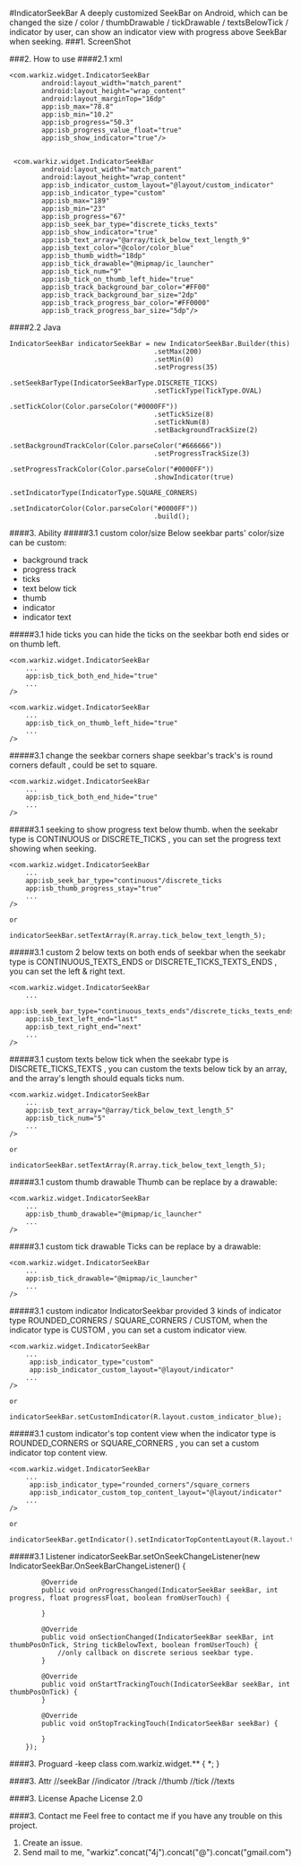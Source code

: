 #IndicatorSeekBar
A deeply customized SeekBar on Android, which can be changed the size / color / thumbDrawable / tickDrawable / textsBelowTick / indicator by user, can show an indicator view with progress above SeekBar when seeking.
###1. ScreenShot

###2. How to use
####2.1 xml

	<com.warkiz.widget.IndicatorSeekBar
            android:layout_width="match_parent"
            android:layout_height="wrap_content"
			android:layout_marginTop="16dp"
            app:isb_max="78.8"
            app:isb_min="10.2"
            app:isb_progress="50.3"
            app:isb_progress_value_float="true"
            app:isb_show_indicator="true"/>


	 <com.warkiz.widget.IndicatorSeekBar
            android:layout_width="match_parent"
            android:layout_height="wrap_content"
            app:isb_indicator_custom_layout="@layout/custom_indicator"
            app:isb_indicator_type="custom"
            app:isb_max="189"
            app:isb_min="23"
            app:isb_progress="67"
            app:isb_seek_bar_type="discrete_ticks_texts"
            app:isb_show_indicator="true"
            app:isb_text_array="@array/tick_below_text_length_9"
            app:isb_text_color="@color/color_blue"
            app:isb_thumb_width="18dp"
            app:isb_tick_drawable="@mipmap/ic_launcher"
            app:isb_tick_num="9"
            app:isb_tick_on_thumb_left_hide="true"
            app:isb_track_background_bar_color="#FF00"
            app:isb_track_background_bar_size="2dp"
            app:isb_track_progress_bar_color="#FF0000"
            app:isb_track_progress_bar_size="5dp"/>

####2.2 Java

	IndicatorSeekBar indicatorSeekBar = new IndicatorSeekBar.Builder(this)
										.setMax(200)
										.setMin(0)
										.setProgress(35)
										.setSeekBarType(IndicatorSeekBarType.DISCRETE_TICKS)
										.setTickType(TickType.OVAL)
										.setTickColor(Color.parseColor("#0000FF"))
										.setTickSize(8)
										.setTickNum(8)
										.setBackgroundTrackSize(2)
										.setBackgroundTrackColor(Color.parseColor("#666666"))
										.setProgressTrackSize(3)
										.setProgressTrackColor(Color.parseColor("#0000FF"))
										.showIndicator(true)
										.setIndicatorType(IndicatorType.SQUARE_CORNERS)
										.setIndicatorColor(Color.parseColor("#0000FF"))
										.build();


####3. Ability
#####3.1 custom color/size
Below seekbar parts' color/size can be custom:

- background track
- progress track
- ticks
- text below tick
- thumb
- indicator
- indicator text

#####3.1 hide ticks
you can hide the ticks on the seekbar both end sides or on thumb left.

	<com.warkiz.widget.IndicatorSeekBar
		...
		app:isb_tick_both_end_hide="true"
		...
	/>

	<com.warkiz.widget.IndicatorSeekBar
		...
		app:isb_tick_on_thumb_left_hide="true"
		...
	/>

#####3.1 change the seekbar corners shape
 seekbar's track's is round corners default , could be set to square.

	<com.warkiz.widget.IndicatorSeekBar
		...
		app:isb_tick_both_end_hide="true"
		...
	/>

#####3.1 seeking to show progress text below thumb.
when the seekabr type is CONTINUOUS or DISCRETE_TICKS , you can set the progress text showing when seeking.

	<com.warkiz.widget.IndicatorSeekBar
		...
		app:isb_seek_bar_type="continuous"/discrete_ticks
        app:isb_thumb_progress_stay="true"
		...
	/>

	or

	indicatorSeekBar.setTextArray(R.array.tick_below_text_length_5);

#####3.1 custom 2 below texts on both ends of seekbar
when the seekabr type is CONTINUOUS_TEXTS_ENDS or DISCRETE_TICKS_TEXTS_ENDS , you can set the left & right text.

	<com.warkiz.widget.IndicatorSeekBar
		...
		app:isb_seek_bar_type="continuous_texts_ends"/discrete_ticks_texts_ends
        app:isb_text_left_end="last"
        app:isb_text_right_end="next"
		...
	/>

#####3.1 custom texts below tick
when the seekabr type is DISCRETE_TICKS_TEXTS , you can custom the texts below tick by an array, and the array's length should equals ticks num.

	<com.warkiz.widget.IndicatorSeekBar
		...
		app:isb_text_array="@array/tick_below_text_length_5"
        app:isb_tick_num="5"
		...
	/>

	or

	indicatorSeekBar.setTextArray(R.array.tick_below_text_length_5);

#####3.1 custom thumb drawable
Thumb can be replace by a drawable:

	<com.warkiz.widget.IndicatorSeekBar
		...
		app:isb_thumb_drawable="@mipmap/ic_launcher"
		...
	/>


#####3.1 custom tick drawable
Ticks can be replace by a drawable:

	<com.warkiz.widget.IndicatorSeekBar
		...
		app:isb_tick_drawable="@mipmap/ic_launcher"
		...
	/>

#####3.1 custom indicator
IndicatorSeekbar provided 3 kinds of indicator type ROUNDED_CORNERS / SQUARE_CORNERS / CUSTOM, when the indicator type is CUSTOM , you can set a custom indicator view.

	<com.warkiz.widget.IndicatorSeekBar
		...
		 app:isb_indicator_type="custom"
         app:isb_indicator_custom_layout="@layout/indicator"
		...
	/>

	or

	indicatorSeekBar.setCustomIndicator(R.layout.custom_indicator_blue);

#####3.1 custom indicator's top content view
when the indicator type is ROUNDED_CORNERS or SQUARE_CORNERS , you can set a custom indicator top content view.

	<com.warkiz.widget.IndicatorSeekBar
		...
		 app:isb_indicator_type="rounded_corners"/square_corners
		 app:isb_indicator_custom_top_content_layout="@layout/indicator"
		...
	/>

	or

	indicatorSeekBar.getIndicator().setIndicatorTopContentLayout(R.layout.top_content_view);

#####3.1 Listener
	indicatorSeekBar.setOnSeekChangeListener(new IndicatorSeekBar.OnSeekBarChangeListener() {

            @Override
            public void onProgressChanged(IndicatorSeekBar seekBar, int progress, float progressFloat, boolean fromUserTouch) {

            }

            @Override
            public void onSectionChanged(IndicatorSeekBar seekBar, int thumbPosOnTick, String tickBelowText, boolean fromUserTouch) {
                //only callback on discrete serious seekbar type.
            }

            @Override
            public void onStartTrackingTouch(IndicatorSeekBar seekBar, int thumbPosOnTick) {
            }

            @Override
            public void onStopTrackingTouch(IndicatorSeekBar seekBar) {

            }
        });

####3. Proguard
	-keep class com.warkiz.widget.** { *; }

####3. Attr
		//seekBar
        <attr name="isb_max" format="float"/><!-- the max value of seekBar to seek, default 100-->
        <attr name="isb_min" format="float"/><!-- the min value of seekBar to seek, default 0 -->
        <attr name="isb_progress" format="float"/><!-- the current progress value of seekBar, default 0-->
        <attr name="isb_clear_default_padding" format="boolean"/><!-- set seekBar's leftPadding&rightPadding to zero, default false, default padding is 16dp-->
        <attr name="isb_progress_value_float" format="boolean"/><!--set the value of seekBar to float type, default false-->
        <attr name="isb_seek_bar_type"><!-- the type for seekBar, default 0.-->
            <enum name="continuous" value="0"/>
            <enum name="continuous_texts_ends" value="1"/>
            <enum name="discrete_ticks" value="2"/>
            <enum name="discrete_ticks_texts" value="3"/><!--has below text-->
            <enum name="discrete_ticks_texts_ends" value="4"/><!--has below text of both ends of seekBar-->
        </attr>
        //indicator
        <attr name="isb_indicator_type"><!-- the type for indicator, default square_corners/0.-->
            <enum name="square_corners" value="0"/>
            <enum name="rounded_corners" value="1"/>
            <!-- the attr:isb_indicator_custom_layout should be called to give a indicator view when you select custom indicator type -->
            <enum name="custom" value="2"/>
        </attr>
        <attr name="isb_show_indicator" format="boolean"/><!-- show indicator or not when seeking, default false-->
        <attr name="isb_indicator_color" format="color|reference"/><!-- set indicator's color, default #FF4081-->
        <attr name="isb_indicator_custom_layout" format="reference"/><!-- when you set indicator type to custom , you can set this layout for indicator view you want-->
        <attr name="isb_indicator_custom_top_content_layout" format="reference"/> <!--you can set this layout for indicator top view you want, no effect arrow below indicator, effect on indicator type : square_corners or rounded_corners-->
        <attr name="isb_indicator_text_color" format="color|reference"/><!-- set indicator's text color, default #FF4081 , work on indicator type : square_corners or rounded_corners-->
        <attr name="isb_indicator_text_size" format="dimension|reference"/><!-- set indicator's text size, default 13sp,  work on indicator type : square_corners or rounded_corners-->
        //track
        <attr name="isb_track_background_bar_size" format="dimension|reference"/><!-- set indicatorSeekBar's track background bar size, default 2dp-->
        <attr name="isb_track_background_bar_color" format="color|reference"/><!-- set indicatorSeekBar's track background bar color, default #D7D7D7-->
        <attr name="isb_track_progress_bar_size" format="dimension|reference"/><!-- set indicatorSeekBar's track progress bar size, default 2dp-->
        <attr name="isb_track_progress_bar_color" format="color|reference"/><!-- set indicatorSeekBar's track progress bar color, default #FF4081-->
        <attr name="isb_track_rounded_corners" format="boolean"/><!-- set indicatorSeekBar's track's both ends's corners to rounded/square, default false-->
        //thumb
        <attr name="isb_thumb_progress_stay" format="boolean"/><!-- set thumb below text to stay after seek, default false, work on seekBar type : continuous / discrete_ticks-->
        <attr name="isb_thumb_color" format="color|reference"/><!--set thumb's color, default #FF4081-->
        <attr name="isb_thumb_width" format="dimension|reference"/><!--set thumb's size, default 18dp, when custom thumb-->
        <attr name="isb_thumb_drawable" format="reference"/><!--set custom thumb's drawable you want, thumb size will be limited in 18dp no matter drawable size-->
        //tick
        <attr name="isb_tick_drawable" format="reference"/><!--set custom tick's drawable you want-->
        <attr name="isb_tick_color" format="color|reference"/><!--set tick's color, default #FF4081-->
        <attr name="isb_tick_num" format="integer"/><!--seekBar's tick count, default 5-->
        <attr name="isb_tick_size" format="dimension|reference"/><!--set the tick width, default 13dp,  custom drawable will be limited in 18dp no matter drawable size-->
        <attr name="isb_tick_both_end_hide" format="boolean"/><!--hide 2 ticks on the seekBar's both ends, default false-->
        <attr name="isb_tick_on_thumb_left_hide" format="boolean"/><!--hide the ticks on the seekBar's thumb left, default false-->
        <attr name="isb_tick_type"><!--select the tick shape type, default rectangle/1-->
            <enum name="none" value="0"/>
            <enum name="rec" value="1"/>
            <enum name="oval" value="2"/>
        </attr>
        //texts
        <attr name="isb_text_color" format="color|reference"/><!--set the color of text below tick, default #FF4081-->
        <attr name="isb_text_left_end" format="string|reference"/><!--set the text below seekBar left end, default min value string, work on seekBar type :CONTINUOUS_TEXTS_ENDS/DISCRETE_TICKS_TEXTS/DISCRETE_TICKS_TEXTS_ENDS-->
        <attr name="isb_text_right_end" format="string|reference"/><!--set the text below seekBar right end, default max value string, work on seekBar type :CONTINUOUS_TEXTS_ENDS/DISCRETE_TICKS_TEXTS/DISCRETE_TICKS_TEXTS_ENDS-->
        <attr name="isb_text_size" format="dimension|reference"/><!--set the text size of tick below text, default 13sp-->
        <attr name="isb_text_array" format="reference"/><!--set the texts below tick to replace default progress text, default string of progress, work on seekBar type :DISCRETE_TICKS_TEXTS-->



####3. License
Apache License 2.0


####3. Contact me
Feel free to contact me if you have any trouble on this project.

1. Create an issue.
2. Send mail to me, "warkiz".concat("4j").concat("@").concat("gmail.com")